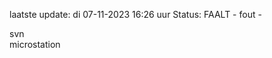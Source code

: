laatste update: 
di 07-11-2023 16:26   uur 
Status: FAALT - fout - 
<div class="service R">svn</div><div class="service Y">microstation</div>